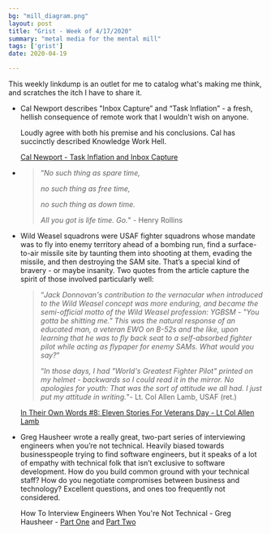 ```yaml
---
bg: "mill_diagram.png"
layout: post
title: "Grist - Week of 4/17/2020"
summary: "metal media for the mental mill"
tags: ['grist']
date: 2020-04-19

---
```


This weekly linkdump is an outlet for me to catalog what's making me think, and scratches the itch I have to share it. 

- Cal Newport describes "Inbox Capture” and “Task Inflation” - a fresh, hellish consequence of remote work that I wouldn't wish on anyone. 

  

  Loudly agree with both his premise and his conclusions. Cal has succinctly described Knowledge Work Hell.
  
  
  
  [Cal Newport - Task Inflation and Inbox Capture](https://www.calnewport.com/blog/2020/04/12/task-inflation-and-inbox-capture-on-unexpected-side-effects-of-enforced-telework/)
  
- > “_No such thing as spare time,_
  >
  > *no such thing as free time,*
  >
  > *no such thing as down time.*
  >
  > *All you got is life time. Go.*" - Henry Rollins

  

* Wild Weasel squadrons were USAF fighter squadrons whose mandate was to fly into enemy territory ahead of a bombing run, find a surface-to-air missile site by taunting them into shooting at them, evading the missile, and then destroying the SAM site. That’s a special kind of bravery - or maybe insanity. Two quotes from the article capture the spirit of those involved particularly well:

  > “_Jack Donnovan's contribution to the vernacular when introduced to the Wild Weasel concept was more enduring, and became the semi-official motto of the Wild Weasel profession: YGBSM - "You gotta be shitting me." This was the natural response of an educated man, a veteran EWO on B-52s and the like, upon learning that he was to fly back seat to a self-absorbed fighter pilot while acting as flypaper for enemy SAMs. What would you say?_"
  >
  > “_In those days, I had "World's Greatest Fighter Pilot" printed on my helmet - backwards so I could read it in the mirror. No apologies for youth: That was the sort of attitude we all had. I just put my attitude in writing._"- Lt. Col Allen Lamb, USAF (ret.)

  

  [In Their Own Words #8: Eleven Stories For Veterans Day - Lt Col Allen Lamb](http://edefense.blogspot.com/2005/11/in-their-own-words-8-eleven-stories.html)

- Greg Hausheer wrote a really great, two-part series of interviewing engineers when you’re not technical. Heavily biased towards businesspeople trying to find software engineers, but it speaks of a lot of empathy with technical folk that isn’t exclusive to software development. How do you build common ground with your technical staff? How do you negotiate compromises between business and technology? Excellent questions, and ones too frequently not considered. 

  

  How To Interview Engineers When You're Not Technical - Greg Hausheer - [Part One](https://www.greghausheer.com/articles/how-to-interview-engineers-when-youre-not-technical) and [Part Two](https://www.greghausheer.com/articles/how-to-interview-engineers-when-youre-not-technical-part-ii)

